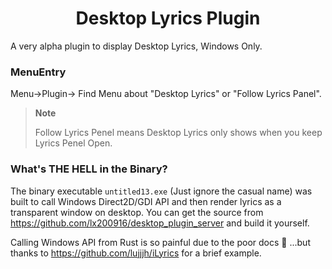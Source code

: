 <div align="center">
  
# Desktop Lyrics Plugin
  
</div>
A very alpha plugin to display Desktop Lyrics, Windows Only.

### MenuEntry

Menu->Plugin-> Find Menu about "Desktop Lyrics" or "Follow Lyrics Panel".

> **Note**
>
> Follow Lyrics Penel means Desktop Lyrics only shows when you keep Lyrics Penel Open.

### What's THE HELL in the Binary?

The binary executable `untitled13.exe` (Just ignore the casual name) was built to call Windows Direct2D/GDI API and then render lyrics as a transparent window on desktop. You can get the source from https://github.com/lx200916/desktop_plugin_server and build it yourself. 

Calling Windows API from Rust is so painful due to the poor docs 🤯 ...but thanks to https://github.com/lujjjh/iLyrics for a brief example.


